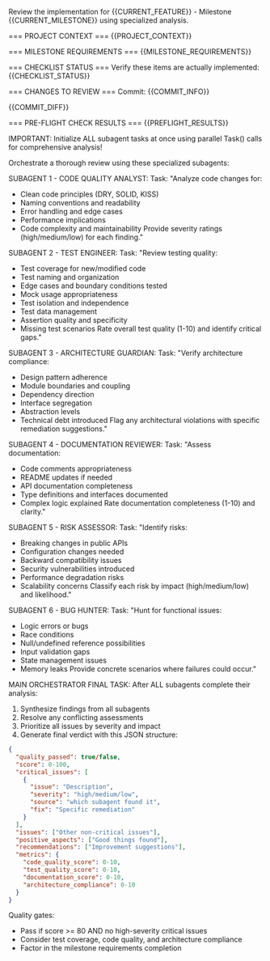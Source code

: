 Review the implementation for {{CURRENT_FEATURE}} - Milestone {{CURRENT_MILESTONE}} using specialized analysis.

=== PROJECT CONTEXT ===
{{PROJECT_CONTEXT}}

=== MILESTONE REQUIREMENTS ===
{{MILESTONE_REQUIREMENTS}}

=== CHECKLIST STATUS ===
Verify these items are actually implemented:
{{CHECKLIST_STATUS}}

=== CHANGES TO REVIEW ===
Commit: {{COMMIT_INFO}}

{{COMMIT_DIFF}}

=== PRE-FLIGHT CHECK RESULTS ===
{{PREFLIGHT_RESULTS}}

IMPORTANT: Initialize ALL subagent tasks at once using parallel Task() calls for comprehensive analysis!

Orchestrate a thorough review using these specialized subagents:

SUBAGENT 1 - CODE QUALITY ANALYST:
Task: "Analyze code changes for:
- Clean code principles (DRY, SOLID, KISS)
- Naming conventions and readability
- Error handling and edge cases
- Performance implications
- Code complexity and maintainability
Provide severity ratings (high/medium/low) for each finding."

SUBAGENT 2 - TEST ENGINEER:
Task: "Review testing quality:
- Test coverage for new/modified code
- Test naming and organization
- Edge cases and boundary conditions tested
- Mock usage appropriateness
- Test isolation and independence
- Test data management
- Assertion quality and specificity
- Missing test scenarios
Rate overall test quality (1-10) and identify critical gaps."

SUBAGENT 3 - ARCHITECTURE GUARDIAN:
Task: "Verify architecture compliance:
- Design pattern adherence
- Module boundaries and coupling
- Dependency direction
- Interface segregation
- Abstraction levels
- Technical debt introduced
Flag any architectural violations with specific remediation suggestions."

SUBAGENT 4 - DOCUMENTATION REVIEWER:
Task: "Assess documentation:
- Code comments appropriateness
- README updates if needed
- API documentation completeness
- Type definitions and interfaces documented
- Complex logic explained
Rate documentation completeness (1-10) and clarity."

SUBAGENT 5 - RISK ASSESSOR:
Task: "Identify risks:
- Breaking changes in public APIs
- Configuration changes needed
- Backward compatibility issues
- Security vulnerabilities introduced
- Performance degradation risks
- Scalability concerns
Classify each risk by impact (high/medium/low) and likelihood."

SUBAGENT 6 - BUG HUNTER:
Task: "Hunt for functional issues:
- Logic errors or bugs
- Race conditions
- Null/undefined reference possibilities
- Input validation gaps
- State management issues
- Memory leaks
Provide concrete scenarios where failures could occur."

MAIN ORCHESTRATOR FINAL TASK:
After ALL subagents complete their analysis:
1. Synthesize findings from all subagents
2. Resolve any conflicting assessments
3. Prioritize all issues by severity and impact
4. Generate final verdict with this JSON structure:

```json
{
  "quality_passed": true/false,
  "score": 0-100,
  "critical_issues": [
    {
      "issue": "Description",
      "severity": "high/medium/low",
      "source": "which subagent found it",
      "fix": "Specific remediation"
    }
  ],
  "issues": ["Other non-critical issues"],
  "positive_aspects": ["Good things found"],
  "recommendations": ["Improvement suggestions"],
  "metrics": {
    "code_quality_score": 0-10,
    "test_quality_score": 0-10,
    "documentation_score": 0-10,
    "architecture_compliance": 0-10
  }
}
```

Quality gates:
- Pass if score >= 80 AND no high-severity critical issues
- Consider test coverage, code quality, and architecture compliance
- Factor in the milestone requirements completion